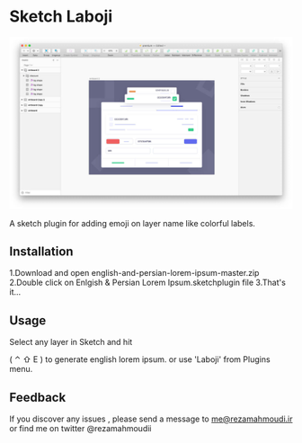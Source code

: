 # Sketch Laboji

<img src="demo.jpg">

A sketch plugin for adding emoji on layer name like colorful labels.

## Installation

 1.Download and open english-and-persian-lorem-ipsum-master.zip
 2.Double click on Enlgish & Persian Lorem Ipsum.sketchplugin file
 3.That's it...

## Usage

Select any layer in Sketch and hit

( ⌃ ⇧ E ) to generate english lorem ipsum.
or use 'Laboji' from Plugins menu.

## Feedback

If you discover any issues , please send a message to me@rezamahmoudi.ir or find me on twitter @rezamahmoudii